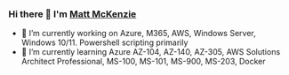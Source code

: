 ### Hi there 👋 I'm [Matt McKenzie](https://mattmckenzie.co)


- 🔭 I’m currently working on Azure, M365, AWS, Windows Server, Windows 10/11. Powershell scripting primarily
- 🌱 I’m currently learning Azure AZ-104, AZ-140, AZ-305, AWS Solutions Architect Professional, MS-100, MS-101, MS-900, MS-203, Docker

